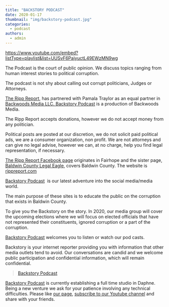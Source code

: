 ```yaml
---
title: "BACKSTORY PODCAST"
date: 2020-01-17
thumbnail: "img/backstory-podcast.jpg"
categories: 
  - podcast
authors: 
  - admin
---
```


https://www.youtube.com/embed?listType=playlist&list=UUSvF6PajyuctL49EWzMN9wg

The Podcast is the court of public opinion. We discuss topics ranging from human interest stories to political corruption.

The podcast is not shy about calling out corrupt politicians, Judges or Attorneys.

[The Ripp Report](https://rippreport.com), has partnered with Pamala Traylor as an equal partner in [Backwoods Media LLC. Backstory Podcast](https://www.facebook.com/BackstoryPodcast/) is a production of Backwoods Media.

The Ripp Report accepts donations, however we do not accept money from any politician.

Political posts are posted at our discretion, we do not solicit paid political ads, we are a consumer organization, non profit. We are not attorneys and can give no legal advise, however we can, at no charge, help you find legal representation, if necessary.

[The Ripp Report Facebook page](https://www.facebook.com/TheRippReport/) originates in Fairhope and the sister page, [Baldwin County Legal Eagle](https://www.facebook.com/BaldwinCountyLegalEagle/), covers Baldwin County. The website is [rippreport.com](https://rippreport.com)

[Backstory Podcast](https://www.facebook.com/BackstoryPodcast/)  is our latest adventure into the social media/media world.

The main purpose of these sites is to educate the public on the corruption that exists in Baldwin County.

To give you the Backstory on the story. In 2020, our media group will cover the upcoming elections where we will focus on elected officials that have not represented their constituents, ignored corruption or a part of the corruption.

[Backstory Podcast](https://www.facebook.com/BackstoryPodcast/) welcomes you to listen or watch our pod casts.

Backstory is your internet reporter providing you with information that other media outlets tend to avoid. Our conversations are candid and we welcome public participation and confidential information, which will remain confidential.

<script async defer="" crossorigin="anonymous" src="https://connect.facebook.net/en_US/sdk.js#xfbml=1&amp;version=v5.0&amp;appId=826483077484358&amp;autoLogAppEvents=1"></script>

> [Backstory Podcast](https://www.facebook.com/BackstoryPodcast/)

[Backstory Podcast](https://www.facebook.com/BackstoryPodcast/) is currently establishing a full time studio in Daphne. Being a new venture we ask for your patience involving any technical difficulties. Please like [our page](https://www.facebook.com/BackstoryPodcast/), [subscribe to our Youtube channel](https://www.youtube.com/channel/UCSvF6PajyuctL49EWzMN9wg) and share with your friends.

